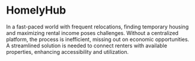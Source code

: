# HomelyHub
In a fast-paced world with frequent relocations, finding temporary housing and maximizing rental income poses challenges. Without a centralized platform, the process is inefficient, missing out on economic opportunities. A streamlined solution is needed to connect renters with available properties, enhancing accessibility and utilization.
